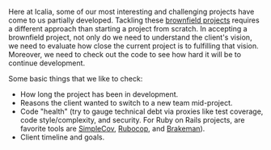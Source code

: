 Here at Icalia, some of our most interesting and challenging projects have
come to us partially developed. Tackling these [brownfield projects](https://en.wikipedia.org/wiki/Brownfield_(software_development))
requires a different approach than starting a project from scratch. In accepting
a brownfield project, not only do we need to understand the client's vision, we
need to evaluate how close the current project is to fulfilling that vision.
Moreover, we need to check out the code to see how hard it will be to continue
development.

Some basic things that we like to check:

* How long the project has been in development.
* Reasons the client wanted to switch to a new team mid-project.
* Code "health" (try to gauge technical debt via proxies like test coverage,
  code style/complexity, and security. For Ruby on Rails projects, are favorite
  tools are [SimpleCov](https://github.com/colszowka/simplecov), [Rubocop](https://github.com/bbatsov/rubocop), and
  [Brakeman](https://github.com/presidentbeef/brakeman)).
* Client timeline and goals.
